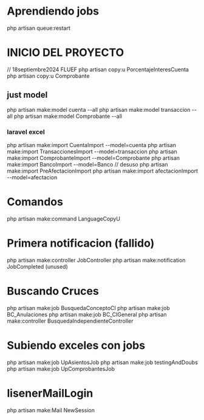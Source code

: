 # Aprendiendo jobs
php artisan queue:restart


# INICIO DEL PROYECTO
// 18septiembre2024 FLUEF
php artisan copy:u PorcentajeInteresCuenta
php artisan copy:u Comprobante


## just model
php artisan make:model cuenta --all
php artisan make:model transaccion --all
php artisan make:model Comprobante --all


### laravel excel
php artisan make:import CuentaImport --model=cuenta
php artisan make:import TransaccionesImport --model=transaccion
php artisan make:import ComprobanteImport --model=Comprobante
php artisan make:import BancoImport --model=Banco // desuso
php artisan make:import PreAfectacionImport
php artisan make:import afectacionImport --model=afectacion

# Comandos
php artisan make:command LanguageCopyU

# Primera notificacion (fallido)
php artisan make:controller JobController
php artisan make:notification JobCompleted (unused)

# Buscando Cruces
php artisan make:job BusquedaConceptoCI
php artisan make:job BC_Anulaciones
php artisan make:job BC_CIGeneral
php artisan make:controller BusquedaIndependienteController

# Subiendo exceles con jobs
php artisan make:job UpAsientosJob
php artisan make:job testingAndDoubs
php artisan make:job UpComprobantesJob
# lisenerMailLogin
php artisan make:Mail NewSession
